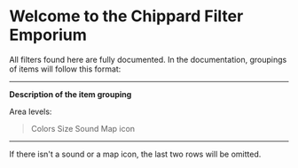 # Welcome to the Chippard Filter Emporium

All filters found here are fully documented. In the documentation, groupings of items will follow this format:

---

**Description of the item grouping**

Area levels:
> Colors
> Size
> Sound
> Map icon 

---

If there isn't a sound or a map icon, the last two rows will be omitted.